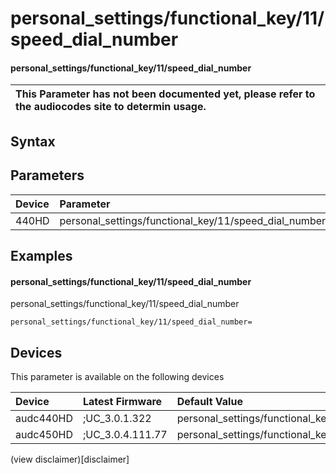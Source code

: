 ﻿---
description: personal_settings/functional_key/11/speed_dial_number
search: false
---

# personal_settings/functional_key/11/speed_dial_number

#### personal_settings/functional_key/11/speed_dial_number


| This Parameter has not been documented yet, please refer to the audiocodes site to determin usage.  | 
| :--- |

## Syntax

## Parameters
|Device|Parameter|value|Description|
|:---|:---|:---|:---|
| 440HD | personal_settings/functional_key/11/speed_dial_number |  |  |

## Examples
#### personal_settings/functional_key/11/speed_dial_number

personal_settings/functional_key/11/speed_dial_number

```
personal_settings/functional_key/11/speed_dial_number=
```

## Devices
This parameter is available on the following devices

| Device | Latest Firmware | Default Value |
|:---|:---|:---|
| audc440HD | ;UC_3.0.1.322 | personal_settings/functional_key/11/speed_dial_number= 
| audc450HD | ;UC_3.0.4.111.77 | personal_settings/functional_key/11/speed_dial_number= 

(view disclaimer)[disclaimer]
